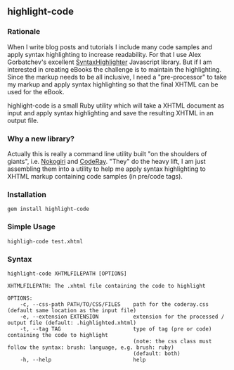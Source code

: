 ##  highlight-code ##

### Rationale ###
When I write blog posts and tutorials I include many code samples and apply syntax highlighting to increase readability. For that I use Alex Gorbatchev's excellent [SyntaxHighlighter](http://alexgorbatchev.com/SyntaxHighlighter/) Javascript library. But if I am interested in creating eBooks the challenge is to maintain the highlighting. Since the markup needs to be all inclusive, I need a "pre-processor" to take my markup and apply syntax highlighting so that the final XHTML can be used for the eBook. 

highlight-code is a small Ruby utility which will take a XHTML document as input and apply syntax highlighting and save the resulting XHTML in an output file.

### Why a new library? ###
Actually this is really a command line utility built "on the shoulders of giants", i.e. [Nokogiri](http://nokogiri.org/) and [CodeRay](http://coderay.rubychan.de/). "They" do the heavy lift, I am just assembling them into a utility to help me apply syntax highlighting to XHTML markup containing code samples (in pre/code tags).

### Installation ###

	gem install highlight-code

### Simple Usage ###

	highligh-code test.xhtml

### Syntax ###

	highlight-code XHTMLFILEPATH [OPTIONS]

	XHTMLFILEPATH: The .xhtml file containing the code to highlight

	OPTIONS:
		-c, --css-path PATH/TO/CSS/FILES 	path for the coderay.css (default same location as the input file)
		-e, --extension EXTENSION        	extension for the processed / output file (default: .highlighted.xhtml)
		-t, --tag TAG                    	type of tag (pre or code) containing the code to highlight 
											(note: the css class must follow the syntax: brush: language, e.g. brush: ruby)
											(default: both)
		-h, --help                       	help

